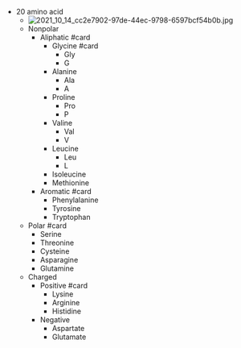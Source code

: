 - 20 amino acid
	- ![2021_10_14_cc2e7902-97de-44ec-9798-6597bcf54b0b.jpg](https://cdn.logseq.com/%2Faa53a5e6-343e-4d3a-89b6-d548a2a25fc63694677f-5a7b-4a46-8904-bfe00e43cc302021_10_14_cc2e7902-97de-44ec-9798-6597bcf54b0b.jpg?Expires=4787742647&Signature=MD0q9oyrPfUbYV9C5B8vbQ2mLEStuQTpztuJi1IwolfuKwk14GeI21OfScY~sMFN7V9BcNlEpQAPMpiJjmrAG7SrnzladczoRC4Hzud84amM9S42uUYPIwN6slXDDanU2jCMfACz7PX-fV8qEC9lkbgh4TxiqNG2kOGGLZomDbzVp7kyFcrv-KLDaNMZfVN837cvztWSC8F7Rm8DC6PGtki5JGlyTX17gJpZrXmuZf7RinGB4WiPNjLuX5sobWW3QFOreHYENvyYUks9GmVTZyeOu4n-KH7~EkmHU6qIQwmZgaEDB3D3U2bHrd6FGrP~yUF5DXydTpuKqmQwCYobWg__&Key-Pair-Id=APKAJE5CCD6X7MP6PTEA)
	- Nonpolar
		- Aliphatic #card
			- Glycine #card
				- Gly
				- G
			- Alanine
				- Ala
				- A
			- Proline
				- Pro
				- P
			- Valine
				- Val
				- V
			- Leucine
				- Leu
				- L
			- Isoleucine
			- Methionine
		- Aromatic #card
			- Phenylalanine
			- Tyrosine
			- Tryptophan
	- Polar #card
		- Serine
		- Threonine
		- Cysteine
		- Asparagine
		- Glutamine
	- Charged
		- Positive #card
			- Lysine
			- Arginine
			- Histidine
		- Negative
			- Aspartate
			- Glutamate